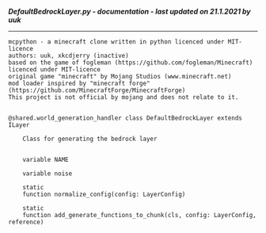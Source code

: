 ***DefaultBedrockLayer.py - documentation - last updated on 21.1.2021 by uuk***
___

    mcpython - a minecraft clone written in python licenced under MIT-licence
    authors: uuk, xkcdjerry (inactive)
    based on the game of fogleman (https://github.com/fogleman/Minecraft) licenced under MIT-licence
    original game "minecraft" by Mojang Studios (www.minecraft.net)
    mod loader inspired by "minecraft forge" (https://github.com/MinecraftForge/MinecraftForge)
    This project is not official by mojang and does not relate to it.


    @shared.world_generation_handler class DefaultBedrockLayer extends ILayer
        
        Class for generating the bedrock layer


        variable NAME

        variable noise

        static
        function normalize_config(config: LayerConfig)

        static
        function add_generate_functions_to_chunk(cls, config: LayerConfig, reference)